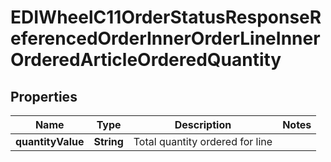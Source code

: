 

# EDIWheelC11OrderStatusResponseReferencedOrderInnerOrderLineInnerOrderedArticleOrderedQuantity


## Properties

| Name | Type | Description | Notes |
|------------ | ------------- | ------------- | -------------|
|**quantityValue** | **String** | Total quantity ordered for line |  |



